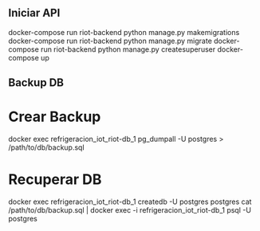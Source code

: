 
## Iniciar API
docker-compose run riot-backend python manage.py makemigrations
docker-compose run riot-backend python manage.py migrate
docker-compose run riot-backend python manage.py createsuperuser
docker-compose up

## Backup DB
# Crear Backup
docker exec refrigeracion_iot_riot-db_1 pg_dumpall -U postgres > /path/to/db/backup.sql
# Recuperar DB
docker exec refrigeracion_iot_riot-db_1 createdb -U postgres postgres
cat /path/to/db/backup.sql | docker exec -i refrigeracion_iot_riot-db_1 psql -U postgres